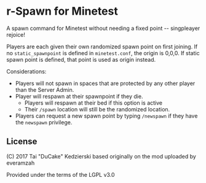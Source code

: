 # r-Spawn for Minetest

A spawn command for Minetest without needing a fixed point -- singpleayer rejoice!

Players are each given their own randomized spawn point on first joining. If no `static_spawnpoint` is defined in `minetest.conf`, the origin is 0,0,0. If static spawn point is defined, that point is used as origin instead.

Considerations:

* Players will not spawn in spaces that are protected by any other player than the Server Admin.
* Player will respawn at their spawnpoint if they die.
	* Players will respawn at their bed if this option is active
	* Their `/spawn` location will still be the randomized location.
* Players can request a new spawn point by typing `/newspawn` if they have the `newspawn` privilege.

## License

(C) 2017 Tai "DuCake" Kedzierski
based originally on the mod uploaded by everamzah

Provided under the terms of the LGPL v3.0
